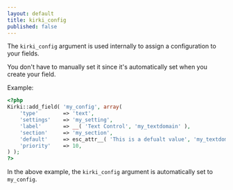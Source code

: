 ```yaml
---
layout: default
title: kirki_config
published: false
---
```



The `kirki_config` argument is used internally to assign a configuration to your fields.

You don't have to manually set it since it's automatically set when you create your field.

Example:

```php
<?php
Kirki::add_field( 'my_config', array(
    'type'        => 'text',
    'settings'    => 'my_setting',
    'label'       => __( 'Text Control', 'my_textdomain' ),
    'section'     => 'my_section',
    'default'     => esc_attr__( 'This is a defualt value', 'my_textdomain' ),
    'priority'    => 10,
) );
?>
```

In the above example, the `kirki_config` argument is automatically set to `my_config`.

